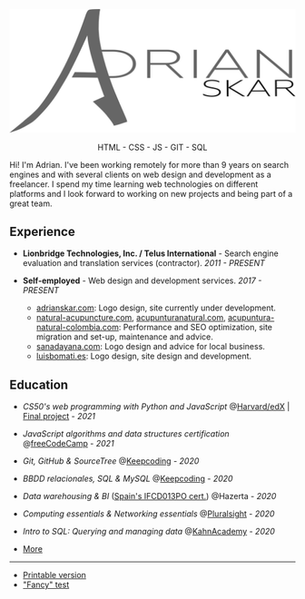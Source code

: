 
![Adrian Skar](images/adskar-black.svg)

<p style="text-align: center;">HTML - CSS - JS - GIT - SQL</p>

Hi! I'm Adrian. I've been working remotely for more than 9 years on search engines and with several clients on web design and development as a freelancer. I spend my time learning web technologies on different platforms and I look forward to working on new projects and being part of a great team.

## Experience

- **Lionbridge Technologies, Inc. / Telus International**​ - Search engine evaluation and
translation services (contractor).
*2011 - PRESENT*

- **Self-employed**​ - Web design and development
services.
*2017 - PRESENT*
	- [adrianskar.com​](https://adrianskar.com): Logo design, site currently under development.
	- [natural-acupuncture.com​](https://natural-acupuncture.com/), ​[acupunturanatural.com​](https://web.archive.org/web/20190112201615/https://acupunturanatural.com/),
[acupuntura-natural-colombia.com​](https://acupuntura-natural-colombia.com/): Performance and SEO optimization, site migration and set-up, maintenance and advice.
	- [sanadayana.com](https://web.archive.org/web/20171020115041/https://sanadayana.com/): Logo design and advice for local business.
	- [luisbomati.es](http://luisbomati.es/​): Logo design, site design and development.

## Education

- *CS50's web programming with Python and JavaScript* @[Harvard/edX](https://online-learning.harvard.edu/course/cs50s-web-programming-python-and-javascript) | [Final project](https://github.com/AdrianSkar/CS50W_capstone) - *2021*
  
- *JavaScript algorithms and data structures certification* @[freeCodeCamp](https://www.freecodecamp.org/certification/adrianskar/javascript-algorithms-and-data-structures) - *2021*
  
- *Git, GitHub & SourceTree* @[Keepcoding](https://plataforma.keepcoding.io/p/curso-git-github-sourcetree) - *2020*
  
- *BBDD relacionales, SQL & MySQL* @[Keepcoding](https://plataforma.keepcoding.io/p/curso-bbdd-sql-mysql) - *2020*

- *Data warehousing & BI* ([Spain's IFCD013PO cert.](http://www.madrid.org/sfoc_web/2016/IFCD013PO.pdf)) @Hazerta - *2020*

- *Computing essentials & Networking essentials* @[Pluralsight](https://app.pluralsight.com/paths/skill/fundamentals-of-it-operations-skill) - *2020*

- *Intro to SQL: Querying and managing data* @[KahnAcademy](https://www.khanacademy.org/computing/computer-programming/sql) - *2020*



- [More](further%20edu.md)

___

- [Printable version](ResumeAdskar_print.pdf)
- ["Fancy" test](ResumeAdskar_fancy_test.pdf)
